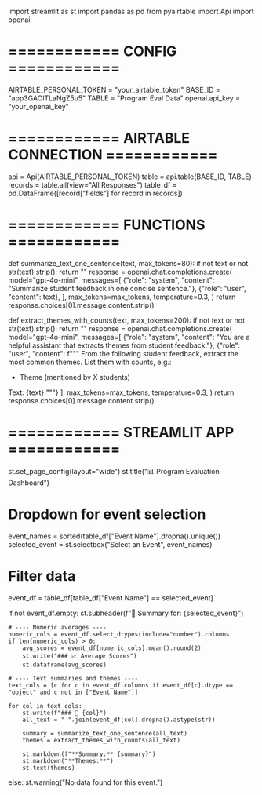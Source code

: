 import streamlit as st
import pandas as pd
from pyairtable import Api
import openai

# ============ CONFIG ============
AIRTABLE_PERSONAL_TOKEN = "your_airtable_token"
BASE_ID = "app3GAOlTLaNgZ5u5"
TABLE = "Program Eval Data"
openai.api_key = "your_openai_key"

# ============ AIRTABLE CONNECTION ============
api = Api(AIRTABLE_PERSONAL_TOKEN)
table = api.table(BASE_ID, TABLE)
records = table.all(view="All Responses")
table_df = pd.DataFrame([record["fields"] for record in records])

# ============ FUNCTIONS ============
def summarize_text_one_sentence(text, max_tokens=80):
    if not text or not str(text).strip():
        return ""
    response = openai.chat.completions.create(
        model="gpt-4o-mini",
        messages=[
            {"role": "system", "content": "Summarize student feedback in one concise sentence."},
            {"role": "user", "content": text},
        ],
        max_tokens=max_tokens,
        temperature=0.3,
    )
    return response.choices[0].message.content.strip()

def extract_themes_with_counts(text, max_tokens=200):
    if not text or not str(text).strip():
        return ""
    response = openai.chat.completions.create(
        model="gpt-4o-mini",
        messages=[
            {"role": "system", "content": "You are a helpful assistant that extracts themes from student feedback."},
            {"role": "user", "content": f"""
From the following student feedback, extract the most common themes.
List them with counts, e.g.:
- Theme (mentioned by X students)

Text:
{text}
"""}
        ],
        max_tokens=max_tokens,
        temperature=0.3,
    )
    return response.choices[0].message.content.strip()

# ============ STREAMLIT APP ============
st.set_page_config(layout="wide")
st.title("📊 Program Evaluation Dashboard")

# Dropdown for event selection
event_names = sorted(table_df["Event Name"].dropna().unique())
selected_event = st.selectbox("Select an Event", event_names)

# Filter data
event_df = table_df[table_df["Event Name"] == selected_event]

if not event_df.empty:
    st.subheader(f"📌 Summary for: {selected_event}")

    # ---- Numeric averages ----
    numeric_cols = event_df.select_dtypes(include="number").columns
    if len(numeric_cols) > 0:
        avg_scores = event_df[numeric_cols].mean().round(2)
        st.write("### 📈 Average Scores")
        st.dataframe(avg_scores)

    # ---- Text summaries and themes ----
    text_cols = [c for c in event_df.columns if event_df[c].dtype == "object" and c not in ["Event Name"]]

    for col in text_cols:
        st.write(f"### 📝 {col}")
        all_text = " ".join(event_df[col].dropna().astype(str))

        summary = summarize_text_one_sentence(all_text)
        themes = extract_themes_with_counts(all_text)

        st.markdown(f"**Summary:** {summary}")
        st.markdown("**Themes:**")
        st.text(themes)
else:
    st.warning("No data found for this event.")

